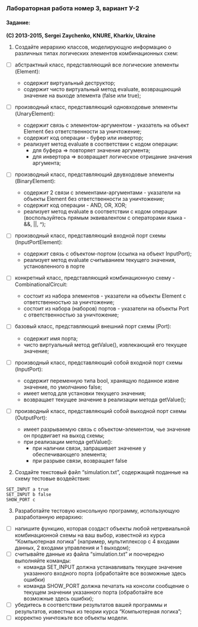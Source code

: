 ### Лабораторная работа номер 3, вариант У-2

#### Задание:

**(C) 2013-2015, Sergei Zaychenko, KNURE, Kharkiv, Ukraine**

1. Создайте иерархию классов, моделирующую информацию о различных типах логических элементов комбинационных схем:
  - [ ] абстрактный класс, представляющий все логические элементы (Element):
    * содержит виртуальный деструктор;
    * содержит чисто виртуальный метод evaluate, возвращающий значение на выходе элемента (false или true);

  - [ ] производный класс, представляющий одновходовые элементы (UnaryElement):
    * содержит связь с элементом-аргументом - указатель на объект Element без ответственности за уничтожение;
    * содержит код операции - буфер или инвертор;
    * реализует метод evaluate в соответствии с кодом операции:
      * для буфера => повторяет значение аргумента;
      * для инвертора => возвращает логическое отрицание значения аргумента;

  - [ ] производный класс, представляющий двувходовые элементы (BinaryElement):
    * содержит 2 связи с элементами-аргументами  - указатели на объекты Element без ответственности за уничтожение;
    * содержит код операции - AND, OR, XOR;
    * реализует метод evaluate в соответствии с кодом операции (воспользуйтесь прямым эквивалентом с операторами языка - &&, ||, ^);

  - [ ] производный класс, представляющий входной порт схемы (InputPortElement):
    * содержит связь с объектом-портом (ссылка на объект InputPort);
    * реализует метод evaluate считыванием текущего значения, установленного в порте

  - [ ] конкретный класс, представляющий комбинационную схему -  CombinationalCircuit:
    * состоит из набора элементов - указатели на объекты Element с ответственностью за уничтожение;
    * состоит из набора (наборов) портов - указатели на объекты Port с ответственностью за уничтожение;

  - [ ] базовый класс, представляющий внешний порт схемы (Port):
    * содержит имя порта;
    * чисто виртуальный метод getValue(), извлекающий его текущее значение;

  - [ ] производный класс, представляющий собой входной порт схемы (InputPort):
    * содержит переменную типа bool, хранящую поданное извне значение, по умолчанию false;
    * имеет метод для установки текущего значения;
    * возвращает текущее значение в реализации метода getValue();

  - [ ] производный класс, представляющий собой выходной порт схемы (OutputPort):
    * имеет разрываемую связь с объектом-элементом, чье значение он продвигает на выход схемы;
    * при реализации метода getValue():
      * при наличии связи, запрашивает значение у обеспечивающего элемента;
      * при разрыве связи, возвращает false

2. Создайте текстовый файл “simulation.txt”, содержащий поданные на схему тестовые воздействия:

  ```
  SET_INPUT a true
  SET_INPUT b false
  SHOW_PORT c
  ```

3. Разработайте тестовую консольную программу, использующую разработанную иерархию:
  - [ ] напишите функцию, которая создаст объекты любой нетривиальной комбинационной схемы на ваш выбор, известной из курса “Компьютерная логика” (например, мультиплексор с 4 входами данных, 2 входами управления и 1 выходом);
  - [ ] считывайте данные из файла “simulation.txt” и поочередно выполняйте команды:
    * команда SET_INPUT должна устанавливать текущее значение указанного входного порта (обработайте все возможные здесь ошибки)
    * команда SHOW_PORT должна печатать на консоли сообщение о текущем значении указанного порта (обработайте все возможные здесь ошибки);
  - [ ] убедитесь в соответствии результатов вашей программы и результатов, известных из теории курса “Компьютерная логика”;
  - [ ] корректно уничтожьте все объекты модели.
